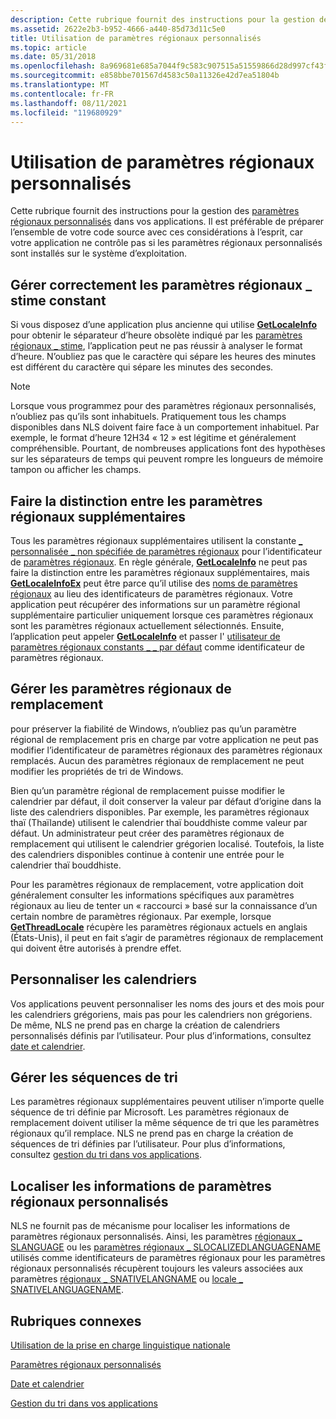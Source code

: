 ```yaml
---
description: Cette rubrique fournit des instructions pour la gestion des paramètres régionaux personnalisés dans vos applications.
ms.assetid: 2622e2b3-b952-4666-a440-85d73d11c5e0
title: Utilisation de paramètres régionaux personnalisés
ms.topic: article
ms.date: 05/31/2018
ms.openlocfilehash: 8a969681e685a7044f9c583c907515a51559866d28d997cf43fa639127eee27f
ms.sourcegitcommit: e858bbe701567d4583c50a11326e42d7ea51804b
ms.translationtype: MT
ms.contentlocale: fr-FR
ms.lasthandoff: 08/11/2021
ms.locfileid: "119680929"
---
```

# <a name="working-with-custom-locales"></a>Utilisation de paramètres régionaux personnalisés

Cette rubrique fournit des instructions pour la gestion des [paramètres régionaux personnalisés](custom-locales.md) dans vos applications. Il est préférable de préparer l’ensemble de votre code source avec ces considérations à l’esprit, car votre application ne contrôle pas si les paramètres régionaux personnalisés sont installés sur le système d’exploitation.

## <a name="handle-locale_stime-constant-correctly"></a>Gérer correctement les paramètres régionaux \_ stime constant

Si vous disposez d’une application plus ancienne qui utilise [**GetLocaleInfo**](/windows/desktop/api/Winnls/nf-winnls-getlocaleinfoa) pour obtenir le séparateur d’heure obsolète indiqué par les [paramètres régionaux \_ stime](locale-stime-constants.md), l’application peut ne pas réussir à analyser le format d’heure. N’oubliez pas que le caractère qui sépare les heures des minutes est différent du caractère qui sépare les minutes des secondes.

> [!Note]  
> Lorsque vous programmez pour des paramètres régionaux personnalisés, n’oubliez pas qu’ils sont inhabituels. Pratiquement tous les champs disponibles dans NLS doivent faire face à un comportement inhabituel. Par exemple, le format d’heure 12H34 « 12 » est légitime et généralement compréhensible. Pourtant, de nombreuses applications font des hypothèses sur les séparateurs de temps qui peuvent rompre les longueurs de mémoire tampon ou afficher les champs.

 

## <a name="distinguish-among-supplemental-locales"></a>Faire la distinction entre les paramètres régionaux supplémentaires

Tous les paramètres régionaux supplémentaires utilisent la constante [ \_ personnalisée \_ non spécifiée de paramètres régionaux](locale-custom-constants.md) pour l’identificateur de [paramètres régionaux](locale-identifiers.md). En règle générale, [**GetLocaleInfo**](/windows/desktop/api/Winnls/nf-winnls-getlocaleinfoa) ne peut pas faire la distinction entre les paramètres régionaux supplémentaires, mais [**GetLocaleInfoEx**](/windows/desktop/api/Winnls/nf-winnls-getlocaleinfoex) peut être parce qu’il utilise des [noms de paramètres régionaux](locale-names.md) au lieu des identificateurs de paramètres régionaux. Votre application peut récupérer des informations sur un paramètre régional supplémentaire particulier uniquement lorsque ces paramètres régionaux sont les paramètres régionaux actuellement sélectionnés. Ensuite, l’application peut appeler [**GetLocaleInfo**](/windows/desktop/api/Winnls/nf-winnls-getlocaleinfoa) et passer l' [utilisateur de paramètres régionaux constants \_ \_ par défaut](locale-user-default.md) comme identificateur de paramètres régionaux.

## <a name="handle-replacement-locales"></a>Gérer les paramètres régionaux de remplacement

pour préserver la fiabilité de Windows, n’oubliez pas qu’un paramètre régional de remplacement pris en charge par votre application ne peut pas modifier l’identificateur de paramètres régionaux des paramètres régionaux remplacés. Aucun des paramètres régionaux de remplacement ne peut modifier les propriétés de tri de Windows.

Bien qu’un paramètre régional de remplacement puisse modifier le calendrier par défaut, il doit conserver la valeur par défaut d’origine dans la liste des calendriers disponibles. Par exemple, les paramètres régionaux thaï (Thaïlande) utilisent le calendrier thaï bouddhiste comme valeur par défaut. Un administrateur peut créer des paramètres régionaux de remplacement qui utilisent le calendrier grégorien localisé. Toutefois, la liste des calendriers disponibles continue à contenir une entrée pour le calendrier thaï bouddhiste.

Pour les paramètres régionaux de remplacement, votre application doit généralement consulter les informations spécifiques aux paramètres régionaux au lieu de tenter un « raccourci » basé sur la connaissance d’un certain nombre de paramètres régionaux. Par exemple, lorsque [**GetThreadLocale**](/windows/desktop/api/Winnls/nf-winnls-getthreadlocale) récupère les paramètres régionaux actuels en anglais (États-Unis), il peut en fait s’agir de paramètres régionaux de remplacement qui doivent être autorisés à prendre effet.

## <a name="customize-calendars"></a>Personnaliser les calendriers

Vos applications peuvent personnaliser les noms des jours et des mois pour les calendriers grégoriens, mais pas pour les calendriers non grégoriens. De même, NLS ne prend pas en charge la création de calendriers personnalisés définis par l’utilisateur. Pour plus d’informations, consultez [date et calendrier](date-and-calendar.md).

## <a name="handle-sorting-sequences"></a>Gérer les séquences de tri

Les paramètres régionaux supplémentaires peuvent utiliser n’importe quelle séquence de tri définie par Microsoft. Les paramètres régionaux de remplacement doivent utiliser la même séquence de tri que les paramètres régionaux qu’il remplace. NLS ne prend pas en charge la création de séquences de tri définies par l’utilisateur. Pour plus d’informations, consultez [gestion du tri dans vos applications](handling-sorting-in-your-applications.md).

## <a name="localize-custom-locale-information"></a>Localiser les informations de paramètres régionaux personnalisés

NLS ne fournit pas de mécanisme pour localiser les informations de paramètres régionaux personnalisés. Ainsi, les paramètres [régionaux \_ SLANGUAGE](locale-slanguage.md) ou les [paramètres régionaux \_ SLOCALIZEDLANGUAGENAME](locale-slocalized-constants.md) utilisés comme identificateurs de paramètres régionaux pour les paramètres régionaux personnalisés récupèrent toujours les valeurs associées aux paramètres [régionaux \_ SNATIVELANGNAME](locale-snative-constants.md) ou [locale \_ SNATIVELANGUAGENAME](locale-snative-constants.md).

## <a name="related-topics"></a>Rubriques connexes

<dl> <dt>

[Utilisation de la prise en charge linguistique nationale](using-national-language-support.md)
</dt> <dt>

[Paramètres régionaux personnalisés](custom-locales.md)
</dt> <dt>

[Date et calendrier](date-and-calendar.md)
</dt> <dt>

[Gestion du tri dans vos applications](handling-sorting-in-your-applications.md)
</dt> </dl>

 

 



